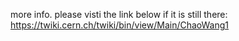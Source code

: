more info. please visti the link below if it is still there:
https://twiki.cern.ch/twiki/bin/view/Main/ChaoWang1
